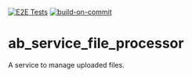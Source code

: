 [![E2E Tests](https://github.com/digi-serve/ab_service_file_processor/actions/workflows/e2e-tests.yml/badge.svg)](https://github.com/digi-serve/ab_service_file_processor/actions/workflows/e2e-tests.yml) [![build-on-commit](https://github.com/digi-serve/ab_service_file_processor/actions/workflows/build-on-commit.yml/badge.svg)](https://github.com/digi-serve/ab_service_file_processor/actions/workflows/build-on-commit.yml)

# ab_service_file_processor
A service to manage uploaded files.
